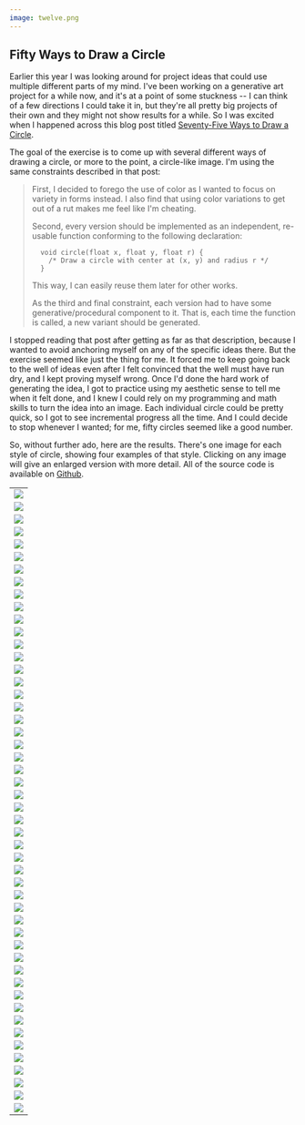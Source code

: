 ```yaml
---
image: twelve.png
---
```


## Fifty Ways to Draw a Circle

Earlier this year I was looking around for project ideas that could use
multiple different parts of my mind. I've been working on a generative art
project for a while now, and it's at a point of some stuckness -- I can think
of a few directions I could take it in, but they're all pretty big projects
of their own and they might not show results for a while. So I was excited
when I happened across this blog post titled [Seventy-Five Ways to Draw a
Circle](https://sighack.com/post/seventy-five-ways-to-draw-a-circle).

The goal of the exercise is to come up with several different ways of drawing
a circle, or more to the point, a circle-like image.  I'm using the same
constraints described in that post:

> First, I decided to forego the use of color as I wanted to focus on
> variety in forms instead. I also find that using color variations to get
> out of a rut makes me feel like I'm cheating.
>
> Second, every version should be implemented as an independent, re-usable
> function conforming to the following declaration:
>
> ```
>   void circle(float x, float y, float r) {
>     /* Draw a circle with center at (x, y) and radius r */
>   }
> ```
>
> This way, I can easily reuse them later for other works.
>
> As the third and final constraint, each version had to have some
> generative/procedural component to it. That is, each time the function is
> called, a new variant should be generated.

I stopped reading that post after getting as far as that description,
because I wanted to avoid anchoring myself on any of the specific ideas
there.  But the exercise seemed like just the thing for me.  It forced me
to keep going back to the well of ideas even after I felt convinced that
the well must have run dry, and I kept proving myself wrong.  Once I'd done
the hard work of generating the idea, I got to practice using my aesthetic
sense to tell me when it felt done, and I knew I could rely on my
programming and math skills to turn the idea into an image.  Each
individual circle could be pretty quick, so I got to see incremental
progress all the time.  And I could decide to stop whenever I wanted; for
me, fifty circles seemed like a good number.

So, without further ado, here are the results.  There's one image for each
style of circle, showing four examples of that style.  Clicking on any
image will give an enlarged version with more detail.  All of the source
code is available on [Github](https://github.com/blakej11/50-circles).

|     |
|:---:|
|[![](images/660/c01.png)](images/1320/c01.png)|
|[![](images/660/c02.png)](images/1320/c02.png)|
|[![](images/660/c03.png)](images/1320/c03.png)|
|[![](images/660/c04.png)](images/1320/c04.png)|
|[![](images/660/c05.png)](images/1320/c05.png)|
|[![](images/660/c06.png)](images/1320/c06.png)|
|[![](images/660/c07.png)](images/1320/c07.png)|
|[![](images/660/c08.png)](images/1320/c08.png)|
|[![](images/660/c09.png)](images/1320/c09.png)|
|[![](images/660/c10.png)](images/1320/c10.png)|
|[![](images/660/c11.png)](images/1320/c11.png)|
|[![](images/660/c12.png)](images/1320/c12.png)|
|[![](images/660/c13.png)](images/1320/c13.png)|
|[![](images/660/c14.png)](images/1320/c14.png)|
|[![](images/660/c15.png)](images/1320/c15.png)|
|[![](images/660/c16.png)](images/1320/c16.png)|
|[![](images/660/c17.png)](images/1320/c17.png)|
|[![](images/660/c18.png)](images/1320/c18.png)|
|[![](images/660/c19.png)](images/1320/c19.png)|
|[![](images/660/c20.png)](images/1320/c20.png)|
|[![](images/660/c21.png)](images/1320/c21.png)|
|[![](images/660/c22.png)](images/1320/c22.png)|
|[![](images/660/c23.png)](images/1320/c23.png)|
|[![](images/660/c24.png)](images/1320/c24.png)|
|[![](images/660/c25.png)](images/1320/c25.png)|
|[![](images/660/c26.png)](images/1320/c26.png)|
|[![](images/660/c27.png)](images/1320/c27.png)|
|[![](images/660/c28.png)](images/1320/c28.png)|
|[![](images/660/c29.png)](images/1320/c29.png)|
|[![](images/660/c30.png)](images/1320/c30.png)|
|[![](images/660/c31.png)](images/1320/c31.png)|
|[![](images/660/c32.png)](images/1320/c32.png)|
|[![](images/660/c33.png)](images/1320/c33.png)|
|[![](images/660/c34.png)](images/1320/c34.png)|
|[![](images/660/c35.png)](images/1320/c35.png)|
|[![](images/660/c36.png)](images/1320/c36.png)|
|[![](images/660/c37.png)](images/1320/c37.png)|
|[![](images/660/c38.png)](images/1320/c38.png)|
|[![](images/660/c39.png)](images/1320/c39.png)|
|[![](images/660/c40.png)](images/1320/c40.png)|
|[![](images/660/c41.png)](images/1320/c41.png)|
|[![](images/660/c42.png)](images/1320/c42.png)|
|[![](images/660/c43.png)](images/1320/c43.png)|
|[![](images/660/c44.png)](images/1320/c44.png)|
|[![](images/660/c45.png)](images/1320/c45.png)|
|[![](images/660/c46.png)](images/1320/c46.png)|
|[![](images/660/c47.png)](images/1320/c47.png)|
|[![](images/660/c48.png)](images/1320/c48.png)|
|[![](images/660/c49.png)](images/1320/c49.png)|
|[![](images/660/c50.png)](images/1320/c50.png)|
